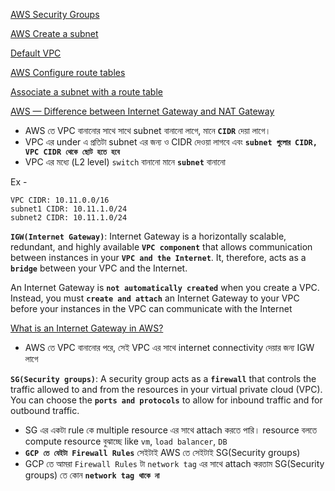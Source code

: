 [AWS Security Groups](https://docs.aws.amazon.com/vpc/latest/userguide/security-groups.html)

[AWS Create a subnet](https://docs.aws.amazon.com/vpc/latest/userguide/create-subnets.html)

[Default VPC](https://docs.aws.amazon.com/vpc/latest/userguide/default-vpc.html)

[AWS Configure route tables](https://docs.aws.amazon.com/vpc/latest/userguide/VPC_Route_Tables.html)

[Associate a subnet with a route table](https://docs.aws.amazon.com/vpc/latest/userguide/WorkWithRouteTables.html#AssociateSubnet)

[AWS — Difference between Internet Gateway and NAT Gateway](https://medium.com/awesome-cloud/aws-vpc-difference-between-internet-gateway-and-nat-gateway-c9177e710af6)


- AWS তে VPC বানানোর সাথে সাথে subnet বানানো লাগে, মানে **`CIDR`** দেয়া লাগে।
- VPC এর under এ প্রতিটা subnet এর জন্য ও CIDR দেওয়া লাগবে এবং **`subnet গুলোর CIDR, VPC CIDR থেকে ছোট হতে হবে`**
- VPC এর মধ্যে (L2 level) `switch` বানানো মানে **`subnet`** বানানো
  
Ex - 
```
VPC CIDR: 10.11.0.0/16
subnet1 CIDR: 10.11.1.0/24
subnet2 CIDR: 10.11.1.0/24
```


**`IGW(Internet Gateway)`**: Internet Gateway is a horizontally scalable, redundant, and highly available **`VPC component`** that allows communication between instances in your **`VPC and the Internet`**. It, therefore, acts as a **`bridge`** between your VPC and the Internet.

An Internet Gateway is **`not automatically created`** when you create a VPC. Instead, you must **`create and attach`** an Internet Gateway to your VPC before your instances in the VPC can communicate with the Internet

[What is an Internet Gateway in AWS?](https://ercanermis.com/what-is-an-internet-gateway-in-aws/)

- AWS তে VPC বানানোর পরে, সেই VPC এর সাথে internet connectivity দেয়ার জন্য IGW লাগে


**`SG(Security groups)`**: A security group acts as a **`firewall`** that controls the traffic allowed to and from the resources in your virtual private cloud (VPC). You can choose the **`ports and protocols`** to allow for inbound traffic and for outbound traffic.

- SG এর একটা rule কে multiple resource এর সাথে attach করতে পারি। resource বলতে compute resource বুঝাচ্ছে like `vm`, `load balancer`, `DB`
- **`GCP তে যেইটা Firewall Rules`** সেইটাই AWS তে সেইটাই SG(Security groups)
- GCP তে আমরা `Firewall Rules` টা `network tag` এর সাথে attach করতাম SG(Security groups) তে কোন **`network tag থাকে না`**
